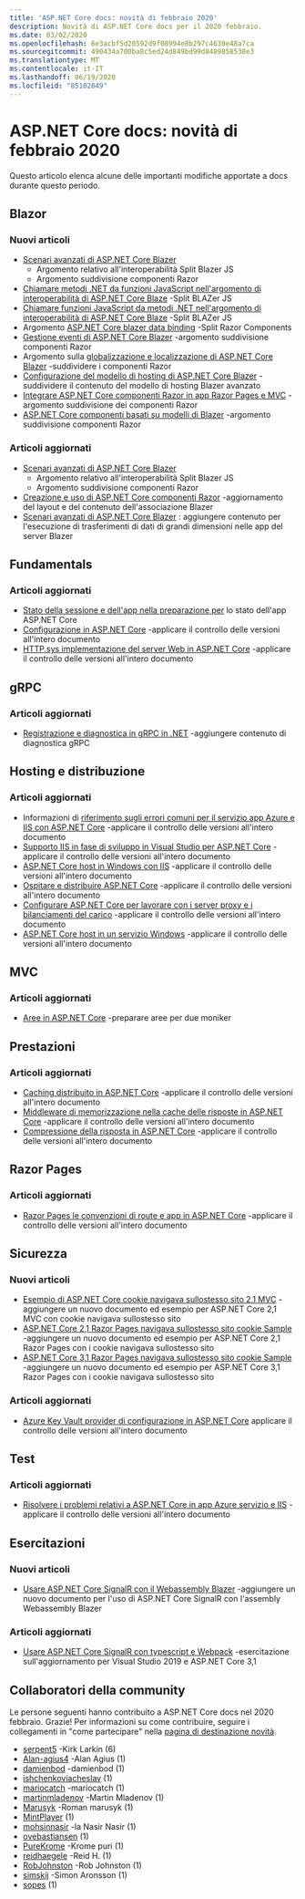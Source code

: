 ```yaml
---
title: 'ASP.NET Core docs: novità di febbraio 2020'
description: Novità di ASP.NET Core docs per il 2020 febbraio.
ms.date: 03/02/2020
ms.openlocfilehash: 6e3acbf5d20592d9f08994e8b297c4639e48a7ca
ms.sourcegitcommit: 490434a700ba8c5ed24d849bd99d8489858538e3
ms.translationtype: MT
ms.contentlocale: it-IT
ms.lasthandoff: 06/19/2020
ms.locfileid: "85102849"
---
```

# <a name="aspnet-core-docs-whats-new-for-february-2020"></a>ASP.NET Core docs: novità di febbraio 2020

Questo articolo elenca alcune delle importanti modifiche apportate a docs durante questo periodo.

## <a name="blazor"></a>Blazor

### <a name="new-articles"></a>Nuovi articoli

- [Scenari avanzati di ASP.NET Core Blazer](../blazor/advanced-scenarios.md)
  - Argomento relativo all'interoperabilità Split Blazer JS
  - Argomento suddivisione componenti Razor
- [Chiamare metodi .NET da funzioni JavaScript nell'argomento di interoperabilità di ASP.NET Core Blaze](../blazor/call-dotnet-from-javascript.md) -Split BLAZer JS
- [Chiamare funzioni JavaScript da metodi .NET nell'argomento di interoperabilità di ASP.NET Core Blaze](../blazor/call-javascript-from-dotnet.md) -Split BLAZer JS
- Argomento [ASP.NET Core blazer data binding](../blazor/components/data-binding.md) -Split Razor Components
- [Gestione eventi di ASP.NET Core Blazer](../blazor/components/event-handling.md) -argomento suddivisione componenti Razor
- Argomento sulla [globalizzazione e localizzazione di ASP.NET Core Blazer](../blazor/globalization-localization.md) -suddividere i componenti Razor
- [Configurazione del modello di hosting di ASP.NET Core Blazer](../blazor/fundamentals/additional-scenarios.md) -suddividere il contenuto del modello di hosting Blazer avanzato
- [Integrare ASP.NET Core componenti Razor in app Razor Pages e MVC](../blazor/components/integrate-components.md) -argomento suddivisione dei componenti Razor
- [ASP.NET Core componenti basati su modelli di Blazer](../blazor/components/templated-components.md) -argomento suddivisione componenti Razor

### <a name="updated-articles"></a>Articoli aggiornati

- [Scenari avanzati di ASP.NET Core Blazer](../blazor/advanced-scenarios.md)
  - Argomento relativo all'interoperabilità Split Blazer JS
  - Argomento suddivisione componenti Razor
- [Creazione e uso di ASP.NET Core componenti Razor](../blazor/components/index.md) -aggiornamento del layout e del contenuto dell'associazione Blazer
- [Scenari avanzati di ASP.NET Core Blazer](../blazor/advanced-scenarios.md) : aggiungere contenuto per l'esecuzione di trasferimenti di dati di grandi dimensioni nelle app del server Blazer

## <a name="fundamentals"></a>Fundamentals

### <a name="updated-articles"></a>Articoli aggiornati

- [Stato della sessione e dell'app nella preparazione per](../fundamentals/app-state.md) lo stato dell'app ASP.NET Core
- [Configurazione in ASP.NET Core](../fundamentals/configuration/index.md) -applicare il controllo delle versioni all'intero documento
- [HTTP.sys implementazione del server Web in ASP.NET Core](../fundamentals/servers/httpsys.md) -applicare il controllo delle versioni all'intero documento

## <a name="grpc"></a>gRPC

### <a name="updated-articles"></a>Articoli aggiornati

- [Registrazione e diagnostica in gRPC in .NET](../grpc/diagnostics.md) -aggiungere contenuto di diagnostica gRPC

## <a name="hosting-and-deployment"></a>Hosting e distribuzione

### <a name="updated-articles"></a>Articoli aggiornati

- Informazioni di [riferimento sugli errori comuni per il servizio app Azure e IIS con ASP.NET Core](../host-and-deploy/azure-iis-errors-reference.md) -applicare il controllo delle versioni all'intero documento
- [Supporto IIS in fase di sviluppo in Visual Studio per ASP.NET Core](../host-and-deploy/iis/development-time-iis-support.md) -applicare il controllo delle versioni all'intero documento
- [ASP.NET Core host in Windows con IIS](../host-and-deploy/iis/index.md) -applicare il controllo delle versioni all'intero documento
- [Ospitare e distribuire ASP.NET Core](../host-and-deploy/index.md) -applicare il controllo delle versioni all'intero documento
- [Configurare ASP.NET Core per lavorare con i server proxy e i bilanciamenti del carico](../host-and-deploy/proxy-load-balancer.md) -applicare il controllo delle versioni all'intero documento
- [ASP.NET Core host in un servizio Windows](../host-and-deploy/windows-service.md) -applicare il controllo delle versioni all'intero documento

## <a name="mvc"></a>MVC

### <a name="updated-articles"></a>Articoli aggiornati

- [Aree in ASP.NET Core](../mvc/controllers/areas.md) -preparare aree per due moniker

## <a name="performance"></a>Prestazioni

### <a name="updated-articles"></a>Articoli aggiornati

- [Caching distribuito in ASP.NET Core](../performance/caching/distributed.md) -applicare il controllo delle versioni all'intero documento
- [Middleware di memorizzazione nella cache delle risposte in ASP.NET Core](../performance/caching/middleware.md) -applicare il controllo delle versioni all'intero documento
- [Compressione della risposta in ASP.NET Core](../performance/response-compression.md) -applicare il controllo delle versioni all'intero documento

## <a name="razor-pages"></a>Razor Pages

### <a name="updated-articles"></a>Articoli aggiornati

- [Razor Pages le convenzioni di route e app in ASP.NET Core](../razor-pages/razor-pages-conventions.md) -applicare il controllo delle versioni all'intero documento

## <a name="security"></a>Sicurezza

### <a name="new-articles"></a>Nuovi articoli

- [Esempio di ASP.NET Core cookie navigava sullostesso sito 2,1 MVC](../security/samesite/mvc21.md) -aggiungere un nuovo documento ed esempio per ASP.NET Core 2,1 MVC con cookie navigava sullostesso sito
- [ASP.NET Core 2,1 Razor Pages navigava sullostesso sito cookie Sample](../security/samesite/rp21.md) -aggiungere un nuovo documento ed esempio per ASP.NET Core 2,1 Razor Pages con i cookie navigava sullostesso sito
- [ASP.NET Core 3,1 Razor Pages navigava sullostesso sito cookie Sample](../security/samesite/rp31.md) -aggiungere un nuovo documento ed esempio per ASP.NET Core 3,1 Razor Pages con i cookie navigava sullostesso sito

### <a name="updated-articles"></a>Articoli aggiornati

- [Azure Key Vault provider di configurazione in ASP.NET Core](../security/key-vault-configuration.md) applicare il controllo delle versioni all'intero documento

## <a name="testing"></a>Test

### <a name="updated-articles"></a>Articoli aggiornati

- [Risolvere i problemi relativi a ASP.NET Core in app Azure servizio e IIS](../test/troubleshoot-azure-iis.md) -applicare il controllo delle versioni all'intero documento

## <a name="tutorials"></a>Esercitazioni

### <a name="new-articles"></a>Nuovi articoli

- [Usare ASP.NET Core SignalR con il Webassembly Blazer](../tutorials/signalr-blazor-webassembly.md) -aggiungere un nuovo documento per l'uso di ASP.NET Core SignalR con l'assembly Webassembly Blazer

### <a name="updated-articles"></a>Articoli aggiornati

- [Usare ASP.NET Core SignalR con typescript e Webpack](../tutorials/signalr-typescript-webpack.md) -esercitazione sull'aggiornamento per Visual Studio 2019 e ASP.NET Core 3,1

## <a name="community-contributors"></a>Collaboratori della community

Le persone seguenti hanno contribuito a ASP.NET Core docs nel 2020 febbraio. Grazie! Per informazioni su come contribuire, seguire i collegamenti in "come partecipare" nella [pagina di destinazione novità](index.yml).

- [serpent5](https://github.com/serpent5) -Kirk Larkin (6)
- [Alan-agius4](https://github.com/alan-agius4) -Alan Agius (1)
- [damienbod](https://github.com/damienbod) -damienbod (1)
- [ishchenkoviacheslav](https://github.com/ishchenkoviacheslav) (1)
- [mariocatch](https://github.com/mariocatch) -mariocatch (1)
- [martinmladenov](https://github.com/martinmladenov) -Martin Mladenov (1)
- [Marusyk](https://github.com/Marusyk) -Roman marusyk (1)
- [MintPlayer](https://github.com/MintPlayer) (1)
- [mohsinnasir](https://github.com/mohsinnasir) -la Nasir Nasir (1)
- [ovebastiansen](https://github.com/ovebastiansen) (1)
- [PureKrome](https://github.com/PureKrome) -Krome puri (1)
- [reidhaegele](https://github.com/reidhaegele) -Reid H. (1)
- [RobJohnston](https://github.com/RobJohnston) -Rob Johnston (1)
- [simskij](https://github.com/simskij) -Simon Aronsson (1)
- [sopes](https://github.com/sopes) (1)
